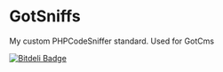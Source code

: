 GotSniffs
=========

My custom PHPCodeSniffer standard. Used for GotCms


[![Bitdeli Badge](https://d2weczhvl823v0.cloudfront.net/GotCms/gotsniffs/trend.png)](https://bitdeli.com/free "Bitdeli Badge")

